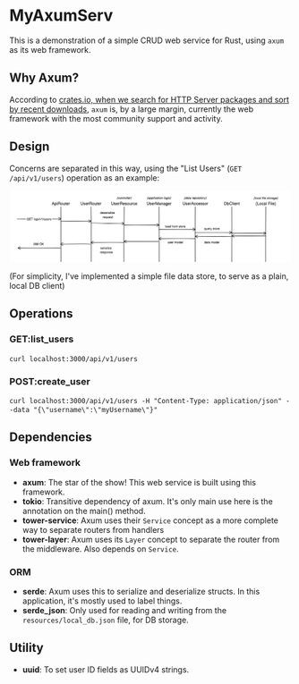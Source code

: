 # MyAxumServ

This is a demonstration of a simple CRUD web service for Rust, using `axum` as its web framework.

## Why Axum?

According to [crates.io, when we search for HTTP Server packages and sort by recent downloads](https://crates.io/categories/web-programming::http-server), `axum` is, by a large margin, currently the web framework with the most community support and activity.

## Design

Concerns are separated in this way, using the "List Users" (`GET /api/v1/users`) operation as an example:

![](docs/images/sequence-diagram-list-users.png)

(For simplicity, I've implemented a simple file data store, to serve as a plain, local DB client)

## Operations

### GET:list_users

```shell
curl localhost:3000/api/v1/users
```

### POST:create_user

```shell
curl localhost:3000/api/v1/users -H "Content-Type: application/json" --data "{\"username\":\"myUsername\"}"
```

## Dependencies

### Web framework
- **axum**: The star of the show! This web service is built using this framework.
- **tokio**: Transitive dependency of axum. It's only main use here is the annotation on the main() method.
- **tower-service**: Axum uses their `Service` concept as a more complete way to separate routers from handlers  
- **tower-layer**:  Axum uses its `Layer` concept to separate the router from the middleware. Also depends on `Service`.

### ORM
- **serde**: Axum uses this to serialize and deserialize structs. In this application, it's mostly used to label things.
- **serde_json**: Only used for reading and writing from the `resources/local_db.json` file, for DB storage.
  
## Utility
- **uuid**: To set user ID fields as UUIDv4 strings. 